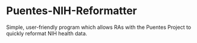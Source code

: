 # Puentes-NIH-Reformatter
Simple, user-friendly program which allows RAs with the Puentes Project to quickly reformat NIH health data.
